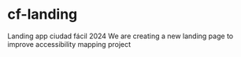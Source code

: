 # cf-landing
Landing app ciudad fácil 2024
We are creating a new landing page to improve accessibility mapping project
